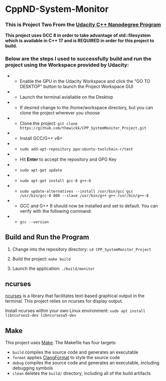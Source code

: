 # CppND-System-Monitor

### This is Project Two From the [Udacity C++ Nanodegree Program](https://www.udacity.com)

**This project uses GCC 8 in order to take advantage of std::filesystem which is available in C++ 17 and is REQUIRED in order for this project to build.**
 
### Below are the steps I used to successfully build and run the project using the Workspace provided by Udacity:
* - Enable the GPU in the Udacity Workspace and click the "GO TO DESKTOP" button to launch the Project Workspace GUI
* - Launch the terminal avialiable on the Desktop
* - If desired change to the /home/workspace directory, but you can clone the project wherever you choose
* - Clone the project: `git clone https://github.com/thewickk/CPP_SystemMonitor_Project.git`
* - Install GCC/G++ v8+
* - `sudo add-apt-repository ppa:ubuntu-toolchain-r/test`
* - Hit **Enter** to accept the repository and GPG Key
* - `sudo apt-get update`
* - `sudo apt-get install gcc-8 g++-8`
* - `sudo update-alternatives --install /usr/bin/gcc gcc /usr/bin/gcc-8 800 --slave /usr/bin/g++ g++ /usr/bin/g++-8`
* - GCC and G++ 8 should now be installed and set to default. You can verify with the following command:
* - `gcc --version`

## Build and Run the Program

1. Change into the repository directory: `cd CPP_SystemMonitor_Project`

2. Build the project: `make build`

3. Launch the application: `./build/monitor`


## ncurses
[ncurses](https://www.gnu.org/software/ncurses/) is a library that facilitates text-based graphical output in the terminal. This project relies on ncurses for display output.


Install ncurses within your own Linux environment: `sudo apt install libncurses5-dev libncursesw5-dev`

## Make
This project uses [Make](https://www.gnu.org/software/make/). The Makefile has four targets:
* `build` compiles the source code and generates an executable
* `format` applies [ClangFormat](https://clang.llvm.org/docs/ClangFormat.html) to style the source code
* `debug` compiles the source code and generates an executable, including debugging symbols
* `clean` deletes the `build/` directory, including all of the build artifacts


